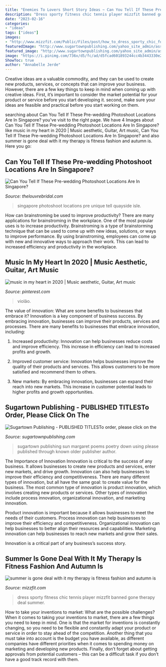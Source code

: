```yaml
---
title: "Enemies To Lovers Short Story Ideas ~ Can You Tell If These Pre-wedding Photoshoot Locations Are In Singapore?"
description: "Dress sporty fitness chic tennis player mizzfit banned gone therapy deal summer"
date: "2023-02-16"
categories:
- "ideas"
tags: ["ideas"]
images:
- "http://www.mizzfit.com/Public/Files/post/how_to_dress_sporty_chic_for_fall_mizzfit_fitness_fashion_61aaeba056.jpg"
featuredImage: "http://www.sugartownpublishing.com/yahoo_site_admin/assets/images/Sun_on_the_Rind_Cover_Marketing_300.149153919_std.jpg"
featured_image: "http://www.sugartownpublishing.com/yahoo_site_admin/assets/images/Sun_on_the_Rind_Cover_Marketing_300.149153919_std.jpg"
image: "https://i.pinimg.com/736x/d5/fc/ad/d5fcad601893244cc4b3443330e27d01.jpg"
ShowToc: true
author: "Annabelle Jerde"
---
```



Creative ideas are a valuable commodity, and they can be used to create new products, services, or concepts that can improve your business. However, there are a few key things to keep in mind when coming up with creative ideas. First, it’s important to consider the market potential for your product or service before you start developing it. second, make sure your ideas are feasible and practical before you start working on them.

	

		
searching about Can You Tell If These Pre-wedding Photoshoot Locations Are In Singapore? you've visit to the right page. We have 4 Images about Can You Tell If These Pre-wedding Photoshoot Locations Are In Singapore? like music in my heart in 2020 | Music aesthetic, Guitar, Art music, Can You Tell If These Pre-wedding Photoshoot Locations Are In Singapore? and also summer is gone deal with it my therapy is fitness fashion and autumn is. Here you go:
		
    
## Can You Tell If These Pre-wedding Photoshoot Locations Are In Singapore?

<img loading=lazy src="http://www.thelouvrebridal.com/wp-content/uploads/2016/06/The-Louvre-Bridal-Unique-Singapore-Photoshoot-Locations071.jpg" onerror="this.onerror=null;this.src='https://tse1.mm.bing.net/th?id=OIP.dDmN-rHILxyv8UVo3jcyZQHaE7&amp;pid=15.1';" alt="Can You Tell If These Pre-wedding Photoshoot Locations Are In Singapore?">

_Source: thelouvrebridal.com_

>singapore photoshoot locations pre unique tell quayside isle. 

	

How can brainstroming be used to improve productivity?
There are many applications for brainstroming in the workplace. One of the most popular uses is to increase productivity. Brainstroming is a type of brainstorming technique that can be used to come up with new ideas, solutions, or ways to improve performance. By using brainstroming, employees can come up with new and innovative ways to approach their work. This can lead to increased efficiency and productivity in the workplace.

    
## Music In My Heart In 2020 | Music Aesthetic, Guitar, Art Music

<img loading=lazy src="https://i.pinimg.com/736x/d5/fc/ad/d5fcad601893244cc4b3443330e27d01.jpg" onerror="this.onerror=null;this.src='https://tse2.mm.bing.net/th?id=OIP.HMfILUFfK6wzlIZdTl1AkAHaJ8&amp;pid=15.1';" alt="music in my heart in 2020 | Music aesthetic, Guitar, Art music">

_Source: pinterest.com_

>violão. 

	

The value of innovation: What are some benefits to businesses that embrace it?
Innovation is a key component of business success. By embracing innovation, businesses can improve their products, services and processes. There are many benefits to businesses that embrace innovation, including: 
1. Increased productivity: Innovation can help businesses reduce costs and improve efficiency. This increase in efficiency can lead to increased profits and growth.

2. Improved customer service: Innovation helps businesses improve the quality of their products and services. This allows customers to be more satisfied and recommend them to others.

3. New markets: By embracing innovation, businesses can expand their reach into new markets. This increase in customer potential leads to higher profits and growth opportunities.

    
## Sugartown Publishing - PUBLISHED TITLESTo Order, Please Click On The

<img loading=lazy src="http://www.sugartownpublishing.com/yahoo_site_admin/assets/images/Sun_on_the_Rind_Cover_Marketing_300.149153919_std.jpg" onerror="this.onerror=null;this.src='https://tse3.mm.bing.net/th?id=OIP.BZeFfOSK70P4NpeERtKLLAHaLG&amp;pid=15.1';" alt="Sugartown Publishing - PUBLISHED TITLESTo order, please click on the">

_Source: sugartownpublishing.com_

>sugartown publishing sun margaret poems poetry down using please published through known older publisher author. 

	

The Importance of Innovation
Innovation is critical to the success of any business. It allows businesses to create new products and services, enter new markets, and drive growth. Innovation can also help businesses to improve their efficiency and competitiveness.
There are many different types of innovation, but all have the same goal: to create value for the business. The most common type of innovation is product innovation, which involves creating new products or services. Other types of innovation include process innovation, organizational innovation, and marketing innovation.

Product innovation is important because it allows businesses to meet the needs of their customers. Process innovation can help businesses to improve their efficiency and competitiveness. Organizational innovation can help businesses to better align their resources and capabilities. Marketing innovation can help businesses to reach new markets and grow their sales.

Innovation is a critical part of any business’s success story.

    
## Summer Is Gone Deal With It My Therapy Is Fitness Fashion And Autumn Is

<img loading=lazy src="http://www.mizzfit.com/Public/Files/post/how_to_dress_sporty_chic_for_fall_mizzfit_fitness_fashion_61aaeba056.jpg" onerror="this.onerror=null;this.src='https://tse1.mm.bing.net/th?id=OIP.WZrnOew8xrOJXZpVyQfcDgHaHa&amp;pid=15.1';" alt="summer is gone deal with it my therapy is fitness fashion and autumn is">

_Source: mizzfit.com_

>dress sporty fitness chic tennis player mizzfit banned gone therapy deal summer. 

	

How to take your inventions to market: What are the possible challenges?
When it comes to taking your inventions to market, there are a few things you need to keep in mind. One is that the market for inventions is constantly changing, so you need to be flexible and constantly adapt your product or service in order to stay ahead of the competition. Another thing that you must take into account is the budget you have available, as different companies have different priorities when it comes to spending money on marketing and developing new products. Finally, don’t forget about getting approvals from potential customers – this can be a difficult task if you don’t have a good track record with them.

